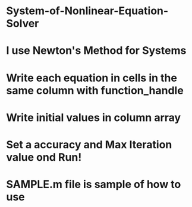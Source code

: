 # System-of-Nonlinear-Equation-Solver
# I use Newton's Method for Systems 
# Write each equation in cells in the same column with function_handle 
# Write initial values in column array
# Set a accuracy and Max Iteration  value ond Run!
# SAMPLE.m file is sample of how to use
